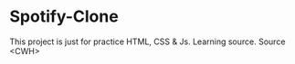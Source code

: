 # Spotify-Clone
This project is just for practice HTML, CSS &amp; Js. Learning source. Source &lt;CWH>
